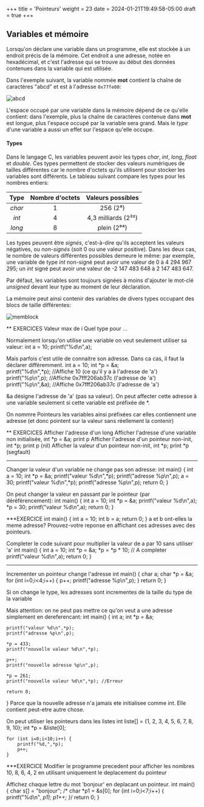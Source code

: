 +++
title = 'Pointeurs'
weight = 23
date = 2024-01-21T19:49:58-05:00
draft = true
+++

## Variables et mémoire
Lorsqu'on déclare une variable dans un programme, elle est stockée à un endroit précis de la mémoire. Cet endroit a une adresse, notée en hexadécimal, et c'est l'adresse qui se trouve au début des données contenues dans la variable qui est utilisée. 

Dans l'exemple suivant, la variable nommée **mot** contient la chaîne de caractères "abcd" et est à l'adresse `0x77fe00`:

![abcd](/420-410/images/abcd.png)

L'espace occupé par une variable dans la mémoire dépend de ce qu'elle contient: dans l'exemple, plus la chaîne de caractères contenue dans **mot** est longue, plus l'espace occupé par la variable sera grand. Mais le _type_ d'une variable a aussi un effet sur l'espace qu'elle occupe.

#### Types

Dans le langage C, les variables peuvent avoir les types _char_, _int_, _long_, _float_ et _double_. Ces types permettent de stocker des valeurs numériques de tailles différentes car le nombre d'octets qu'ils utilisent pour stocker les variables sont différents. Le tableau suivant compare les types pour les nombres entiers:

| Type | Nombre d'octets | Valeurs possibles | 
|:---:|:---:|:---:|
| _char_ | 1 | 256 (2⁸) |
| _int_ | 4 | 4,3 milliards (2³²) | 
| _long_ | 8 | plein (2⁶⁴) |

Les types peuvent être _signés_, c'est-à-dire qu'ils acceptent les valeurs négatives, ou _non-signés_ (soit 0 ou une valeur positive). Dans les deux cas, le nombre de valeurs différentes possibles demeure le même: par exemple, une variable de type *int* non-signé peut avoir une valeur de 0 à 4 294 967 295; un *int* signé peut avoir une valeur de -2 147 483 648 à 2 147 483 647.

Par défaut, les variables sont toujours signées à moins d'ajouter le mot-clé _unsigned_ devant leur type au moment de leur déclaration.

La mémoire peut ainsi contenir des variables de divers types occupant des blocs de taille différentes:

![memblock](/420-410/images/memblock.png)

** EXERCICES
Valeur max de i
Quel type pour ...

Normalement lorsqu'on utilise une variable on veut seulement utiliser sa valeur:
    int a = 10;
    printf("%d\n",a);

Mais parfois c'est utile de connaitre son adresse. Dans ca cas, il faut la déclarer différemment.
    int a = 10;
    int *p = &a;  
    printf("%d\n",*p); //Affiche 10 (ce qu'il y a à l'adresse de 'a')
    printf("%p\n",p);  //Affiche 0x7fff206ab37c (l'adresse de 'a')
    printf("%p\n",&a);  //Affiche 0x7fff206ab37c (l'adresse de 'a')

&a désigne l'adresse de 'a' (pas sa valeur). On peut affecter cette adresse à une variable seulement si cette variable est préfixée de *.

On nommre Pointeurs les variables ainsi préfixées car elles contiennent une adresse (et donc pointent sur la valeur sans réellement la contenir)

** EXERCICES
Afficher l'adresse d'un long
Afficher l'adresse d'une variable non initialisée, int *p = &a; print p
Afficher l'adresse d'un pointeur non-init, int *p; print p (nil)
Afficher la valeur d'un pointeur non-init, int *p; print *p (segfault)
***

Changer la valeur d'un variable ne change pas son adresse:
int main() {
    int a = 10;
    int *p = &a;
    printf("valeur %d\n",*p);
    printf("adresse %p\n",p);
    a = 30;
    printf("valeur %d\n",*p);
    printf("adresse %p\n",p);
    return 0;
}

On peut changer la valeur en passant par le pointeur (par déréférencement):
int main() {
    int a = 10;
    int *p = &a;
    printf("valeur %d\n",a);
    *p = 30;
    printf("valeur %d\n",a);
    return 0;
}

***EXERCICE
int main() {
    int a = 10;
    int b = a;
    return 0;
}
a et b ont-elles la meme adresse? Prouvez-votre reponse en affichant ces adresses avec des pointeurs.

Completer le code suivant pour multiplier la valeur de a par 10 sans utiliser 'a'
int main() {
    int a = 10;
    int *p = &a;
    *p = *p * 10; // A completer
    printf("valeur %d\n",a);
    return 0;
}
***

Incrementer un pointeur change l'adresse
int main() {
    char a;
    char *p = &a;
    for (int i=0;i<4;i++) {
        p++;
        printf("adresse %p\n",p);
    }
    return 0;
}

Si on change le type, les adresses sont incrementes de la taille du type de la variable

Mais attention: on ne peut pas mettre ce qu'on veut a une adresse simplement en dereferencant:
int main() {
    int a;
    int *p = &a;
    
    printf("valeur %d\n",*p);
    printf("adresse %p\n",p);
        
    *p = 433;
    printf("nouvelle valeur %d\n",*p);
    
    p++;
    printf("nouvelle adresse %p\n",p);
    
    *p = 261;
    printf("nouvelle valeur %d\n",*p); //Erreur
    
    return 0;
}
Parce que la nouvelle adresse n'a jamais ete initialisee comme int. Elle contient peut-etre autre chose.

On peut utiliser les pointeurs dans les listes
    int liste[] = {1, 2, 3, 4, 5, 6, 7, 8, 9, 10};
    int *p = &liste[0];
   
    for (int i=0;i<10;i++) {
        printf("%d,",*p);
        p++;
    }

***EXERCICE
Modifier le programme precedent pour afficher les nombres 10, 8, 6, 4, 2 en utilisant uniquement le deplacement du pointeur

Affichez chaque lettre du mot 'bonjour' en deplacant un pointeur. 
int main() {
    char s[] = "bonjour";
    /* char *p1 = &s[0];
    for (int i=0;i<7;i++) {
        printf("%d\n", *p1);
        p1++;
    }*/
    return 0;
}
